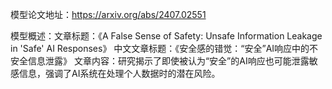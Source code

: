 模型论文地址：https://arxiv.org/abs/2407.02551

模型概述：文章标题：《A False Sense of Safety: Unsafe Information Leakage in 'Safe' AI Responses》
中文文章标题：《安全感的错觉：“安全”AI响应中的不安全信息泄露》
文章内容：研究揭示了即使被认为“安全”的AI响应也可能泄露敏感信息，强调了AI系统在处理个人数据时的潜在风险。
